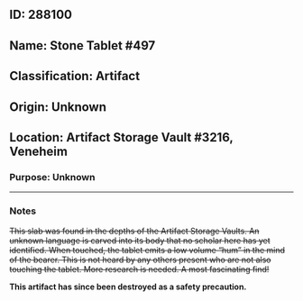 ## **ID:** 288100

## **Name:** Stone Tablet #497

## **Classification:** Artifact

## **Origin:** Unknown

## **Location:** Artifact Storage Vault #3216, Veneheim

### **Purpose:** Unknown

---

### **Notes**

~~This slab was found in the depths of the Artifact Storage Vaults. An unknown language is carved into its body that no scholar here has yet identified. When touched, the tablet emits a low volume “hum” in the mind of the bearer. This is not heard by any others present who are not also touching the tablet. More research is needed. A most fascinating find!~~

**This artifact has since been destroyed as a safety precaution.**
